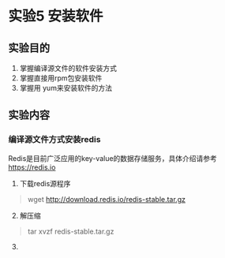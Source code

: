 # 实验5 安装软件
## 实验目的
1. 掌握编译源文件的软件安装方式
2. 掌握直接用rpm包安装软件
3. 掌握用 yum来安装软件的方法
## 实验内容
### 编译源文件方式安装redis
Redis是目前广泛应用的key-value的数据存储服务，具体介绍请参考 https://redis.io
1. 下载redis源程序
> wget http://download.redis.io/redis-stable.tar.gz
2. 解压缩
> tar xvzf redis-stable.tar.gz
3. 

